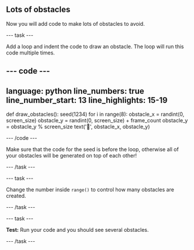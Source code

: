 ## Lots of obstacles

Now you will add code to make lots of obstacles to avoid. 

--- task ---

Add a loop and indent the code to draw an obstacle. The loop will run this code multiple times. 

--- code ---
---
language: python
line_numbers: true
line_number_start: 13
line_highlights: 15-19
---
 
def draw_obstacles():
    seed(1234)
    for i in range(8):
        obstacle_x = randint(0, screen_size)
        obstacle_y = randint(0, screen_size) + frame_count
        obstacle_y = obstacle_y % screen_size
        text('🌵', obstacle_x, obstacle_y)
  
--- /code ---

Make sure that the code for the seed is before the loop, otherwise all of your obstacles will be generated on top of each other!

--- /task ---

--- task ---

Change the number inside `range()` to control how many obstacles are created.

--- /task ---

--- task ---

**Test:** Run your code and you should see several obstacles. 

--- /task ---